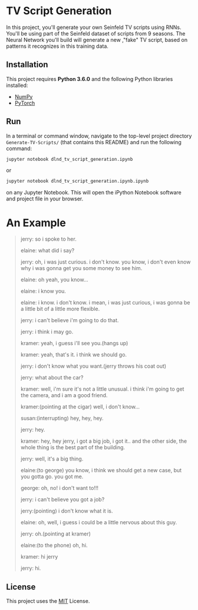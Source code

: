 # TV Script Generation

In this project, you'll generate your own Seinfeld TV scripts using RNNs. You'll be using part of the Seinfeld dataset of scripts from 9 seasons. The Neural Network you'll build will generate a new ,"fake" TV script, based on patterns it recognizes in this training data.

## Installation
This project requires **Python 3.6.0** and the following Python libraries installed:
- [NumPy](http://www.numpy.org/)
- [PyTorch](https://pytorch.org/)

## Run
In a terminal or command window, navigate to the top-level project directory `Generate-TV-Scripts/` (that contains this README) and run the following command:

```bash
jupyter notebook dlnd_tv_script_generation.ipynb
```

or
```bash
jupyter notebook dlnd_tv_script_generation.ipynb.ipynb
```

on any Jupyter Notebook.
This will open the iPython Notebook software and project file in your browser.

# An Example


>jerry: so i spoke to her.
>
>elaine: what did i say?
>
>jerry: oh, i was just curious. i don't know. you know, i don't even know why i was gonna get you some money to see him.
>
>elaine: oh yeah, you know...
>
>elaine: i know you.
>
>elaine: i know. i don't know. i mean, i was just curious, i was gonna be a little bit of a little more flexible.
>
>jerry: i can't believe i'm going to do that.
>
>jerry: i think i may go.
>
>kramer: yeah, i guess i'll see you.(hangs up)
>
>kramer: yeah, that's it. i think we should go.
>
>jerry: i don't know what you want.(jerry throws his coat out)
>
>jerry: what about the car?
>
>kramer: well, i'm sure it's not a little unusual. i think i'm going to get the camera, and i am a good friend.
>
>kramer:(pointing at the cigar) well, i don't know...
>
>susan:(interrupting) hey, hey, hey.
>
>jerry: hey.
>
>kramer: hey, hey jerry, i got a big job, i got it.. and the other side, the whole thing is the best part of the building.
>
>jerry: well, it's a big thing.
>
>elaine:(to george) you know, i think we should get a new case, but you gotta go. you got me.
>
>george: oh, no! i don't want to!!!
>
>jerry: i can't believe you got a job?
>
>jerry:(pointing) i don't know what it is.
>
>elaine: oh, well, i guess i could be a little nervous about this guy.
>
>jerry: oh.(pointing at kramer)
>
>elaine:(to the phone) oh, hi.
>
>kramer: hi jerry
>
>jerry: hi.


## License
This project uses the [MIT](https://choosealicense.com/licenses/mit/) License.